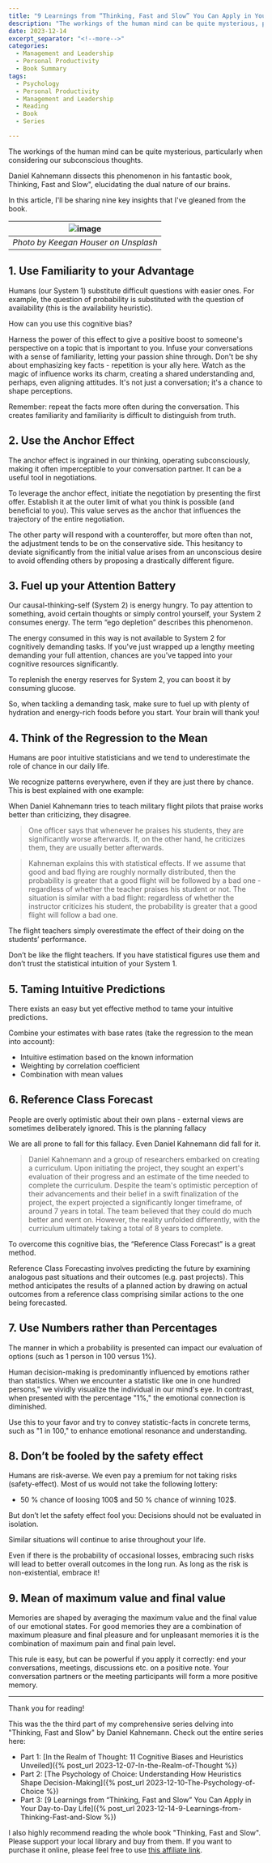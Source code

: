 ```yaml
---
title: "9 Learnings from “Thinking, Fast and Slow” You Can Apply in Your Day-to-Day Life"
description: "The workings of the human mind can be quite mysterious, particularly when considering our subconscious thoughts. Daniel Kahnemann dissects this phenomenon in his fantastic book, Thinking, Fast and Slow, elucidating the dual nature of our brains. In this article, I'll be sharing nine key insights that I've gleaned from the book."
date: 2023-12-14
excerpt_separator: "<!--more-->"
categories:
  - Management and Leadership
  - Personal Productivity
  - Book Summary
tags:
  - Psychology
  - Personal Productivity
  - Management and Leadership
  - Reading
  - Book
  - Series

---
```

The workings of the human mind can be quite mysterious, particularly when considering our subconscious thoughts.

Daniel Kahnemann dissects this phenomenon in his fantastic book, Thinking, Fast and Slow", elucidating the dual nature of our brains.

In this article, I'll be sharing nine key insights that I've gleaned from the book.

| ![image](/assets/images/keegan-houser-Medidation-unsplash.jpg) |
|:--:|
| *Photo by Keegan Houser on Unsplash* |

## 1. Use Familiarity to your Advantage

Humans (our System 1) substitute difficult questions with easier ones. For example, the question of probability is substituted with the question of availability (this is the availability heuristic).

How can you use this cognitive bias?

Harness the power of this effect to give a positive boost to someone's perspective on a topic that is important to you. Infuse your conversations with a sense of familiarity, letting your passion shine through. Don't be shy about emphasizing key facts - repetition is your ally here. Watch as the magic of influence works its charm, creating a shared understanding and, perhaps, even aligning attitudes. It's not just a conversation; it's a chance to shape perceptions.

Remember: repeat the facts more often during the conversation. This creates familiarity and familiarity is difficult to distinguish from truth.

## 2. Use the Anchor Effect

The anchor effect is ingrained in our thinking, operating subconsciously, making it often imperceptible to your conversation partner. It can be a useful tool in negotiations.

To leverage the anchor effect, initiate the negotiation by presenting the first offer. Establish it at the outer limit of what you think is possible (and beneficial to you). This value serves as the anchor that influences the trajectory of the entire negotiation.

The other party will respond with a counteroffer, but more often than not, the adjustment tends to be on the conservative side. This hesitancy to deviate significantly from the initial value arises from an unconscious desire to avoid offending others by proposing a drastically different figure.

## 3. Fuel up your Attention Battery

Our causal-thinking-self (System 2) is energy hungry. To pay attention to something, avoid certain thoughts or simply control yourself, your System 2 consumes energy. The term “ego depletion” describes this phenomenon.

The energy consumed in this way is not available to System 2 for cognitively demanding tasks. If you've just wrapped up a lengthy meeting demanding your full attention, chances are you've tapped into your cognitive resources significantly.

To replenish the energy reserves for System 2, you can boost it by consuming glucose. 

So, when tackling a demanding task, make sure to fuel up with plenty of hydration and energy-rich foods before you start. Your brain will thank you!

## 4. Think of the Regression to the Mean

Humans are poor intuitive statisticians and we tend to underestimate the role of chance in our daily life.

We recognize patterns everywhere, even if they are just there by chance. This is best explained with one example:

When Daniel Kahnemann tries to teach military flight pilots that praise works better than criticizing, they disagree.

> One officer says that whenever he praises his students, they are significantly worse afterwards. If, on the other hand, he criticizes them, they are usually better afterwards.
> 

> Kahneman explains this with statistical effects. If we assume that good and bad flying are roughly normally distributed, then the probability is greater that a good flight will be followed by a bad one - regardless of whether the teacher praises his student or not. The situation is similar with a bad flight: regardless of whether the instructor criticizes his student, the probability is greater that a good flight will follow a bad one.
> 

The flight teachers simply overestimate the effect of their doing on the students’ performance.

Don’t be like the flight teachers. If you have statistical figures use them and don’t trust the statistical intuition of your System 1.

## 5. Taming Intuitive Predictions

There exists an easy but yet effective method to tame your intuitive predictions.

Combine your estimates with base rates (take the regression to the mean into account):

- Intuitive estimation based on the known information
- Weighting by correlation coefficient
- Combination with mean values

## 6. Reference Class Forecast

People are overly optimistic about their own plans - external views are sometimes deliberately ignored. This is the planning fallacy

We are all prone to fall for this fallacy. Even Daniel Kahnemann did fall for it.

> Daniel Kahnemann and a group of researchers embarked on creating a curriculum. Upon initiating the project, they sought an expert's evaluation of their progress and an estimate of the time needed to complete the curriculum. Despite the team's optimistic perception of their advancements and their belief in a swift finalization of the project, the expert projected a significantly longer timeframe, of around 7 years in total. The team believed that they could do much better and went on. However, the reality unfolded differently, with the curriculum ultimately taking a total of 8 years to complete.
> 

To overcome this cognitive bias, the “Reference Class Forecast” is a great method.

Reference Class Forecasting involves predicting the future by examining analogous past situations and their outcomes (e.g. past projects). This method anticipates the results of a planned action by drawing on actual outcomes from a reference class comprising similar actions to the one being forecasted.

## 7. Use Numbers rather than Percentages

The manner in which a probability is presented can impact our evaluation of options (such as 1 person in 100 versus 1%).

Human decision-making is predominantly influenced by emotions rather than statistics. When we encounter a statistic like one in one hundred persons," we vividly visualize the individual in our mind's eye. In contrast, when presented with the percentage "1%," the emotional connection is diminished.

Use this to your favor and try to convey statistic-facts in concrete terms, such as "1 in 100," to enhance emotional resonance and understanding.

## 8. Don’t be fooled by the safety effect

Humans are risk-averse. We even pay a premium for not taking risks (safety-effect). Most of us would not take the following lottery:

- 50 % chance of loosing 100$ and 50 % chance of winning 102$.

But don’t let the safety effect fool you: Decisions should not be evaluated in isolation.

Similar situations will continue to arise throughout your life.

Even if there is the probability of occasional losses, embracing such risks will lead to better overall outcomes in the long run. As long as the risk is non-existential, embrace it!

## 9. Mean of maximum value and final value

Memories are shaped by averaging the maximum value and the final value of our emotional states. For good memories they are a combination of maximum pleasure and final pleasure and for unpleasant memories it is the combination of maximum pain and final pain level.

This rule is easy, but can be powerful if you apply it correctly: end your conversations, meetings, discussions etc. on a positive note. Your conversation partners or the meeting participants will form a more positive memory.

---

Thank you for reading!

This was the the third part of my comprehensive series delving into "Thinking, Fast and Slow" by Daniel Kahnemann. Check out the entire series here:
- Part 1: [In the Realm of Thought: 11 Cognitive Biases and Heuristics Unveiled]({% post_url 2023-12-07-In-the-Realm-of-Thought %})
- Part 2: [The Psychology of Choice: Understanding How Heuristics Shape Decision-Making]({% post_url 2023-12-10-The-Psychology-of-Choice %})
- Part 3: [9 Learnings from “Thinking, Fast and Slow” You Can Apply in Your Day-to-Day Life]({% post_url 2023-12-14-9-Learnings-from-Thinking-Fast-and-Slow %})

I also highly recommend reading the whole book "Thinking, Fast and Slow". Please support your local library and buy from them. If you want to purchase it online, please feel free to use [this affiliate link](https://amzn.to/46iVUs8).